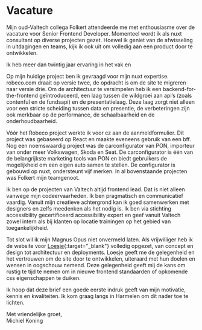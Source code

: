 # Vacature

Mijn oud-Valtech collega Folkert attendeerde me met enthousiasme over de vacature voor Senior Frontend Developer. Momenteel wordt ik als nuxt consultant op diverse projecten gezet. Hoewel ik geniet van de afwisseling in uitdagingen en teams, kijk ik ook uit om volledig aan een product door te ontwikkelen.

Ik heb meer dan twintig jaar ervaring in het vak en

Op mijn huidige project ben ik gevraagd voor mijn nuxt expertise. robeco.com draait op versie twee, de opdracht is om de site te migreren naar versie drie. Om de architectuur te versimpelen heb ik een backend-for-the-frontend geïntroduceerd, een laag tussen de wildgroei aan api’s (zoals contenful en de fundsapi) en de presentatielaag. Deze laag zorgt niet alleen voor een stricte scheiding tussen data en presentie, de verbeteringen zijn ook merkbaar op de performance, de schaalbaarheid en de onderhoudbaarheid.

Vóór het Robeco project werkte ik voor cz aan de aanmeldformulier. Dit project was gebaseerd op React en maakte eveneens gebruik van een bff. Nog een noemswaardig project was de carconfigurator van PON, importeur van onder meer Volkswagen, Skoda en Seat. De carconfigurator is één van de belangrijkste marketing tools van PON en biedt gebruikers de mogelijkheid om een eigen auto samen te stellen. De configurator is gebouwd op nuxt, ondersteunt vijf merken. In al bovenstaande projecten was Folkert mijn teamgenoot.

Ik ben op de projecten van Valtech altijd frontend lead. Dat is niet alleen vanwege mijn codeervaarheden. Ik ben pragmatisch en communicatief vaardig. Vanuit mijn creatieve achtergrond kan ik goed samenwerken met designers en zelfs meedenken als het nodig is. Ik ben via stichting accessibility gecertificeerd accessibility expert en geef vanuit Valtech zowel intern als bij klanten op locatie trainingen op het gebied van toegankelijkheid.

Tot slot wil ik mijn Magnus Opus niet onvermeld laten. Als vrijwilliger heb ik de website voor [Loesje](https://loesje.nl){:target="\_blank"} volledig opgezet, van concept en design tot architectuur en deployments. Loesje geeft me de gelegenheid en het vertrouwen om de site door te ontwikkelen, uiteraard met hun doelen en wensen in oogschouw nemend. Deze gelegenheid geeft mij de kans om rustig te tijd te nemen om in nieuwe frontend standaarden of opkomende css eigenschappen te duiken.

Ik hoop dat deze brief een goede eerste indruk geeft van mijn motivatie, kennis en kwaliteiten. Ik kom graag langs in Harmelen om dit nader toe te lichten.

Met vriendelijke groet,\
Michiel Koning
